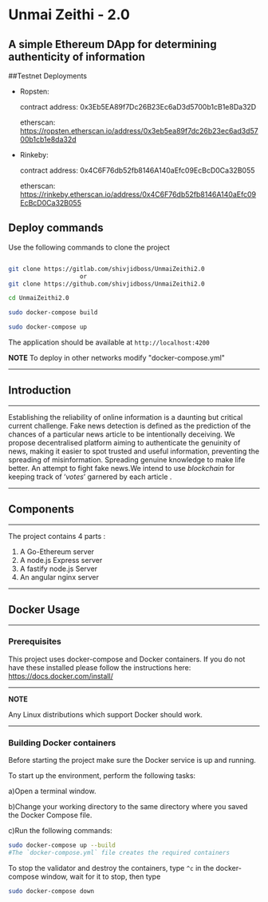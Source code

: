 # Unmai Zeithi - 2.0

A simple Ethereum DApp for determining authenticity of information
---

##Testnet Deployments

- Ropsten:

    contract address: 0x3Eb5EA89f7Dc26B23Ec6aD3d5700b1cB1e8Da32D

    etherscan: https://ropsten.etherscan.io/address/0x3eb5ea89f7dc26b23ec6ad3d5700b1cb1e8da32d

- Rinkeby:

    contract address: 0x4C6F76db52fb8146A140aEfc09EcBcD0Ca32B055
    
    etherscan: https://rinkeby.etherscan.io/address/0x4C6F76db52fb8146A140aEfc09EcBcD0Ca32B055


## Deploy commands

Use the following commands to clone the project

```bash

git clone https://gitlab.com/shivjidboss/UnmaiZeithi2.0
                    or
git clone https://github.com/shivjidboss/UnmaiZeithi2.0

cd UnmaiZeithi2.0

sudo docker-compose build

sudo docker-compose up

```

The application should be available at `http://localhost:4200`

**NOTE**
To deploy in other networks modify "docker-compose.yml"

---


## Introduction

---

Establishing the reliability of online information is a daunting but critical current challenge. Fake news detection is defined as the prediction of the chances of a particular news article to be intentionally deceiving.  We propose decentralised platform aiming to authenticate the genuinity of news, making it easier to spot  trusted and useful information, preventing the spreading of misinformation. Spreading genuine knowledge to make life better. An attempt to fight fake news.We intend to use *blockchain* for keeping track of ‘*votes*’ garnered by each article .

---

## Components

---

The project contains 4 parts :

1. A Go-Ethereum server 
2. A node.js  Express server
3. A fastify  node.js Server
4. An angular nginx server

---

## Docker Usage

---

### Prerequisites

This project uses docker-compose and Docker containers. If you do not have these installed please follow the instructions here: <https://docs.docker.com/install/>

---

**NOTE**

Any Linux distributions which support Docker should work.

---

### Building Docker containers

Before starting the project make sure the Docker service is up and running.

To start up the environment, perform the following tasks:

a)Open a terminal window.

b)Change your working directory to the same directory where you saved the Docker Compose file.
 
c)Run the following commands:

```bash
sudo docker-compose up --build
#The `docker-compose.yml` file creates the required containers
```

To stop the validator and destroy the containers, type `^c` in the docker-compose window, wait for it to stop, then type

```bash
sudo docker-compose down
```

